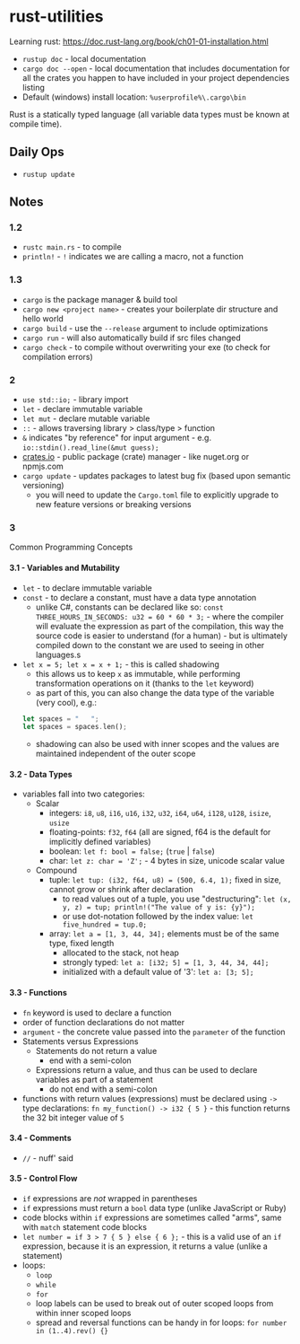 # rust-utilities

Learning rust: https://doc.rust-lang.org/book/ch01-01-installation.html  
- `rustup doc` - local documentation
- `cargo doc --open` - local documentation that includes documentation for all the crates you happen to have included in your project dependencies listing
- Default (windows) install location: `%userprofile%\.cargo\bin`
  
Rust is a statically typed language (all variable data types must be known at compile time).  

## Daily Ops

- `rustup update`

## Notes

### 1.2

- `rustc main.rs` - to compile
- `println!` - `!` indicates we are calling a macro, not a function

### 1.3

- `cargo` is the package manager & build tool
- `cargo new <project name>` - creates your boilerplate dir structure and hello world
- `cargo build` - use the `--release` argument to include optimizations
- `cargo run` - will also automatically build if src files changed
- `cargo check` - to compile without overwriting your exe (to check for compilation errors)

### 2

- `use std::io;` - library import
- `let` - declare immutable variable
- `let mut` - declare mutable variable
- `::` - allows traversing library > class/type > function
- `&` indicates "by reference" for input argument - e.g. `io::stdin().read_line(&mut guess);`
- [crates.io](https://crates.io/) - public package (crate) manager - like nuget.org or npmjs.com
- `cargo update` - updates packages to latest bug fix (based upon semantic versioning)
  - you will need to update the `Cargo.toml` file to explicitly upgrade to new feature versions or breaking versions

### 3

Common Programming Concepts

#### 3.1 - Variables and Mutability

- `let` - to declare immutable variable
- `const` - to declare a constant, must have a data type annotation
  - unlike C#, constants can be declared like so: `const THREE_HOURS_IN_SECONDS: u32 = 60 * 60 * 3;` - where the compiler will evaluate the expression as part of the compilation, this way the source code is easier to understand (for a human) - but is ultimately compiled down to the constant we are used to seeing in other languages.s
- `let x = 5; let x = x + 1;` - this is called shadowing
  - this allows us to keep `x` as immutable, while performing transformation operations on it (thanks to the `let` keyword)
  - as part of this, you can also change the data type of the variable (very cool), e.g.:
  ```rust
  let spaces = "   ";
  let spaces = spaces.len();
  ```
  - shadowing can also be used with inner scopes and the values are maintained independent of the outer scope

#### 3.2 - Data Types

- variables fall into two categories:
  - Scalar
    - integers: `i8`, `u8`, `i16`, `u16`, `i32`, `u32`, `i64`, `u64`, `i128`, `u128`, `isize`, `usize`
    - floating-points: `f32`, `f64` (all are signed, f64 is the default for implicitly defined variables)
    - boolean: `let f: bool = false;` (`true` | `false`)
    - char: `let z: char = 'Z';` - 4 bytes in size, unicode scalar value
  - Compound
    - tuple: `let tup: (i32, f64, u8) = (500, 6.4, 1);` fixed in size, cannot grow or shrink after declaration
      - to read values out of a tuple, you use "destructuring": `let (x, y, z) = tup; println!("The value of y is: {y}");`
      - or use dot-notation followed by the index value: `let five_hundred = tup.0;`
    - array: `let a = [1, 3, 44, 34];` elements must be of the same type, fixed length
      - allocated to the stack, not heap
      - strongly typed: `let a: [i32; 5] = [1, 3, 44, 34, 44];`
      - initialized with a default value of '3': `let a: [3; 5];`

#### 3.3 - Functions

- `fn` keyword is used to declare a function
- order of function declarations do not matter
- `argument` - the concrete value passed into the `parameter` of the function
- Statements versus Expressions
  - Statements do not return a value
    - end with a semi-colon
  - Expressions return a value, and thus can be used to declare variables as part of a statement
    - do not end with a semi-colon
- functions with return values (expressions) must be declared using `->` type declarations: `fn my_function() -> i32 { 5 }` - this function returns the 32 bit integer value of `5`

#### 3.4 - Comments

- `//` - nuff' said

#### 3.5 - Control Flow

- `if` expressions are _not_ wrapped in parentheses
- `if` expressions must return a `bool` data type (unlike JavaScript or Ruby)
- code blocks within `if` expressions are sometimes called "arms", same with `match` statement code blocks
- `let number = if 3 > 7 { 5 } else { 6 };` - this is a valid use of an `if` expression, because it is an expression, it returns a value (unlike a statement)
- loops:
  - `loop`
  - `while`
  - `for`
  - loop labels can be used to break out of outer scoped loops from within inner scoped loops
  - spread and reversal functions can be handy in for loops: `for number in (1..4).rev() {}`
